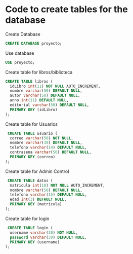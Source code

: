 # Code to create tables for the database

Create Database
```SQL
CREATE DATABASE proyecto;
```

Use database

```SQL
USE proyecto;
```

Create table for libros/biblioteca
```SQL
CREATE TABLE libros (
  idLibro int(11) NOT NULL AUTO_INCREMENT,
  nombre varchar(50) DEFAULT NULL,
  autor varchar(50) DEFAULT NULL,
  anno int(11) DEFAULT NULL,
  editorial varchar(50) DEFAULT NULL,
  PRIMARY KEY (idLibro)
);
```

Create table for Usuarios
```SQL
 CREATE TABLE usuario (
  correo varchar(50) NOT NULL,
  nombre varchar(30) DEFAULT NULL,
  telefono varchar(14) DEFAULT NULL,
  contrasena varchar(50) DEFAULT NULL,
  PRIMARY KEY (correo)
);
```

Create table for Admin Control
```SQL
 CREATE TABLE datos (
  matricula int(10) NOT NULL AUTO_INCREMENT,
  nombre varchar(50) DEFAULT NULL,
  telefono varchar(15) DEFAULT NULL,
  edad int(3) DEFAULT NULL,
  PRIMARY KEY (matricula)
);
```

Create table for login
```SQL
 CREATE TABLE login (
  username varchar(30) NOT NULL,
  password varchar(30) DEFAULT NULL,
  PRIMARY KEY (username)
);
```



